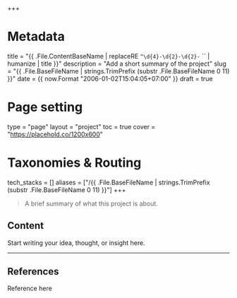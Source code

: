 +++
# Metadata
title = "{{ .File.ContentBaseName | replaceRE `^\d{4}-\d{2}-\d{2}-` `` | humanize | title }}"
description = "Add a short summary of the project" 
slug = "{{ .File.BaseFileName | strings.TrimPrefix (substr .File.BaseFileName 0 11) }}"
date = {{ now.Format "2006-01-02T15:04:05+07:00" }}
draft = true

# Page setting
type = "page"
layout = "project"
toc = true
cover = "https://placehold.co/1200x600"

# Taxonomies & Routing
tech_stacks = []
aliases = ["/{{ .File.BaseFileName | strings.TrimPrefix (substr .File.BaseFileName 0 11) }}"]
+++

> A brief summary of what this project is about.

## Content

Start writing your idea, thought, or insight here.

---

## References

Reference here
